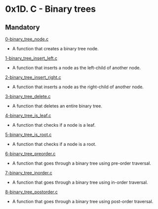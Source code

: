 # 0x1D. C - Binary trees

## Mandatory

[0-binary_tree_node.c](./0-binary_tree_node.c)

- A function that creates a binary tree node.

[1-binary_tree_insert_left.c](./1-binary_tree_insert_left.c)

- A function that inserts a node as the left-child of another node.

[2-binary_tree_insert_right.c](./2-binary_tree_insert_right.c)

- A function that inserts a node as the right-child of another node.

[3-binary_tree_delete.c](./3-binary_tree_delete.c)

- A function that deletes an entire binary tree.

[4-binary_tree_is_leaf.c](./4-binary_tree_is_leaf.c)

- A function that checks if a node is a leaf.

[5-binary_tree_is_root.c](./4-binary_tree_is_root.c)

- A function that checks if a node is a root.

[6-binary_tree_preorder.c](./6-binary_tree_preorder.c)

- A function that goes through a binary tree using pre-order traversal.

[7-binary_tree_inorder.c](./7-binary_tree_inorder.c)

- A function that goes through a binary tree using in-order traversal.

[8-binary_tree_postorder.c](./8-binary_tree_postorder.c)

- A function that goes through a binary tree using post-order traversal.
